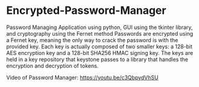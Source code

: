 # Encrypted-Password-Manager
Password Managing Application using python, GUI using the tkinter library, and cryptography using the Fernet method
Passwords are encrypted using a Fernet key, meaning the only way to crack the password is with the provided key. Each key is actually composed of two smaller keys: a 128-bit AES encryption key and a 128-bit SHA256 HMAC signing key. The keys are held in a key repository that keystone passes to a library that handles the encryption and decryption of tokens.

Video of Password Manager: https://youtu.be/c3QbpydVhSU
